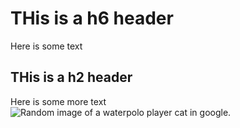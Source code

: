 # THis is a h6 header
Here is some text
## THis is a h2 header
Here is some more text
![Random image of a waterpolo player cat in google.](https://i.pinimg.com/originals/b2/e0/24/b2e0246d803408fcea6093c6ee9e57c8.jpg)
